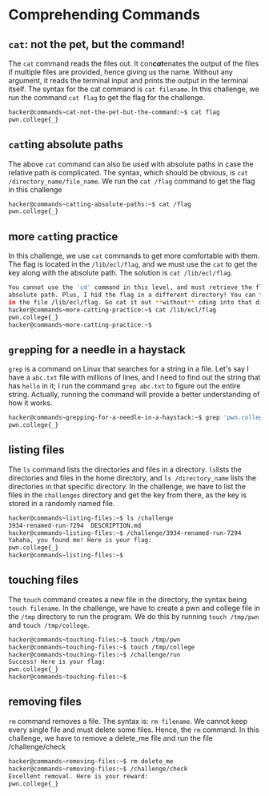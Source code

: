 # Comprehending Commands

## ```cat```: not the pet, but the command!
The ```cat``` command reads the files out. It con***cat***enates the output of the files if multiple files are provided, hence giving us the name. Without any argument, it reads the terminal input and prints the output in the terminal itself. The syntax for the cat command is ```cat filename```. In this challenge, we run the command ```cat flag``` to get the flag for the challenge.
```bash
hacker@commands~cat-not-the-pet-but-the-command:~$ cat flag
pwn.college{_}
```
## ```cat```ting absolute paths
The above ```cat``` command can also be used with absolute paths in case the relative path is complicated. The syntax, which should be obvious, is ```cat /directory_name/file_name```. We run the ```cat /flag``` command to get the flag in this challenge
```bash
hacker@commands~catting-absolute-paths:~$ cat /flag
pwn.college{_}
```

## more ```cat```ting practice
In this challenge, we use ```cat``` commands to get more comfortable with them. The flag is located in the ```/lib/ecl/flag```, and we must use the ```cat``` to get the key along with the absolute path. The solution is ```cat /lib/ecl/flag```.
```bash
You cannot use the 'cd' command in this level, and must retrieve the flag by
absolute path. Plus, I hid the flag in a different directory! You can find it
in the file /lib/ecl/flag. Go cat it out **without** cding into that directory!
hacker@commands~more-catting-practice:~$ cat /lib/ecl/flag
pwn.college{_}
hacker@commands~more-catting-practice:~$
```

## ```grep```ping for a needle in a haystack
```grep``` is a command on Linux that searches for a string in a file. Let's say I have a ```abc.txt``` file with millions of lines, and I need to find out the string that has ```hello``` in it; I run the command ```grep abc.txt``` to figure out the entire string. Actually, running the command will provide a better understanding of how it works.
```bash
hacker@commands~grepping-for-a-needle-in-a-haystack:~$ grep 'pwn.college' /challenge/data.txt
pwn.college{_}
```
## listing files
The ```ls``` command lists the directories and files in a directory. ```ls```lists the directories and files in the home directory, and ```ls /directory_name``` lists the directories in that specific directory. In the challenge, we have to list the files in the ```challenges``` directory and get the key from there, as the key is stored in a randomly named file.
```bash
hacker@commands~listing-files:~$ ls /challenge
3934-renamed-run-7294  DESCRIPTION.md
hacker@commands~listing-files:~$ /challenge/3934-renamed-run-7294
Yahaha, you found me! Here is your flag:
pwn.college{_}
hacker@commands~listing-files:~$
```
## touching files
The ```touch``` command creates a new file in the directory, the syntax being ```touch filename```. In the challenge, we have to create a pwn and college file in the ```/tmp``` directory to run the program. We do this by running ```touch /tmp/pwn``` and ```touch /tmp/college```.
```bash
hacker@commands~touching-files:~$ touch /tmp/pwn
hacker@commands~touching-files:~$ touch /tmp/college
hacker@commands~touching-files:~$ /challenge/run
Success! Here is your flag:
pwn.college{_}
hacker@commands~touching-files:~$
```
## removing files
```rm``` command removes a file. The syntax is: ```rm filename```. We cannot keep every single file and must delete some files. Hence, the ```rm``` command. In this challenge, we have to remove a delete_me file and run the file /challenge/check
```bash
hacker@commands~removing-files:~$ rm delete_me
hacker@commands~removing-files:~$ /challenge/check
Excellent removal. Here is your reward:
pwn.college{_}
```
